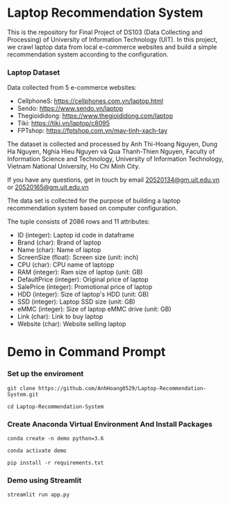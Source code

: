 # Laptop Recommendation System
This is the repository for Final Project of DS103 (Data Collecting and Processing) of University of Information Technology (UIT). In this project, we crawl laptop data from local e-commerce websites and build a simple recommendation system according to the configuration.

<h3> Laptop Dataset </h3>

Data collected from 5 e-commerce websites:
- CellphoneS: https://cellphones.com.vn/laptop.html
- Sendo: https://www.sendo.vn/laptop
- Thegioididong: https://www.thegioididong.com/laptop
- Tiki: https://tiki.vn/laptop/c8095
- FPTshop: https://fptshop.com.vn/may-tinh-xach-tay

The dataset is collected and processed by Anh Thi-Hoang Nguyen, Dung Ha Nguyen, Nghia Hieu Nguyen và Qua Thanh-Thien Nguyen, Faculty of Information Science and Technology, University of Information Technology, Vietnam National University, Ho Chi Minh City.

If you have any questions, get in touch by email 20520134@gm.uit.edu.vn or 20520165@gm.uit.edu.vn

The data set is collected for the purpose of building a laptop recommendation system based on computer configuration.

The tuple consists of 2086 rows and 11 attributes:
- ID (integer): Laptop id code in dataframe
- Brand (char): Brand of laptop
- Name (char): Name of laptop
- ScreenSize (float): Screen size (unit: inch)
- CPU (char): CPU name of laptopp
- RAM (integer): Ram size of laptop (unit: GB)
- DefaultPrice (integer): Original price of laptop
- SalePrice (integer): Promotional price of laptop
- HDD (integer): Size of laptop's HDD (unit: GB)
- SSD (integer): Laptop SSD size (unit: GB)
- eMMC (integer): Size of laptop eMMC drive (unit: GB)
- Link (char): Link to buy laptop
- Website (char): Website selling laptop

# Demo in Command Prompt

<h3>Set up the enviroment </h3>

```
git clone https://github.com/AnhHoang0529/Laptop-Recommendation-System.git

cd Laptop-Recommendation-System
```

<h3>Create Anaconda Virtual Environment And Install Packages </h3>

```
conda create -n demo python=3.6

conda activate demo

pip install -r requirements.txt
```

<h3>Demo using Streamlit </h3>

```
streamlit run app.py
```
